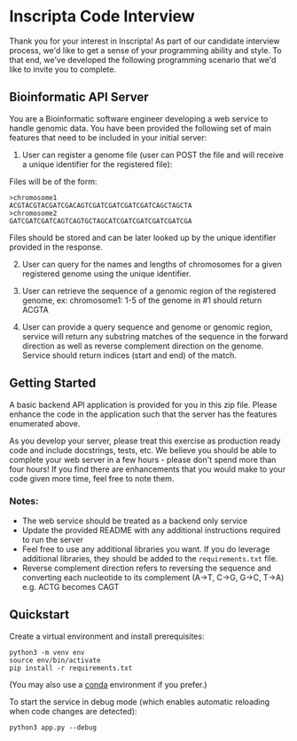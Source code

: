 # Inscripta Code Interview

Thank you for your interest in Inscripta! As part of our candidate interview process, we'd like to get
a sense of your programming ability and style. To that end, we've developed the following programming
scenario that we'd like to invite you to complete.

## Bioinformatic API Server

You are a Bioinformatic software engineer developing a web service to handle genomic data. You have been
provided the following set of main features that need to be included in your initial server:

1. User can register a genome file (user can POST the file and will receive a unique identifier for the registered file):

Files will be of the form:
```
>chromosome1
ACGTACGTACGATCGACAGTCGATCGATCGATCGATCAGCTAGCTA
>chromosome2
GATCGATCGATCAGTCAGTGCTAGCATCGATCGATCGATCGATCGA
```

Files should be stored and can be later looked up by the unique identifier provided in the response.

2. User can query for the names and lengths of chromosomes for a given registered genome using the unique identifier.

3. User can retrieve the sequence of a genomic region of the registered genome, ex:
   chromosome1: 1-5 of the genome in #1 should return ACGTA

4. User can provide a query sequence and genome or genomic region, service will return any substring matches of the
   sequence in the forward direction as well as reverse complement direction on the genome. Service should return
   indices (start and end) of the match.

## Getting Started
A basic backend API application is provided for you in this zip file. Please enhance the code in the application such
that the server has the features enumerated above.

As you develop your server, please treat this exercise as production ready code and include docstrings, tests, etc.
We believe you should be able to complete your web server in a few hours - please don't spend more than four hours!
If you find there are enhancements that you would make to your code given more time, feel free to note them.

### Notes:
- The web service should be treated as a backend only service
- Update the provided README with any additional instructions required to run the server
- Feel free to use any additional libraries you want.
  If you do leverage additional libraries, they should be added to the `requirements.txt` file.
- Reverse complement direction refers to reversing the sequence and converting each nucleotide to its complement
  (A->T, C->G, G->C, T->A) e.g. ACTG becomes CAGT

## Quickstart

Create a virtual environment and install prerequisites:

```
python3 -m venv env
source env/bin/activate
pip install -r requirements.txt
```

(You may also use a [conda](https://docs.conda.io/en/latest/miniconda.html)
environment if you prefer.)

To start the service in debug mode (which enables automatic reloading when code
changes are detected):

```
python3 app.py --debug
```


